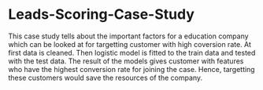 # Leads-Scoring-Case-Study
This case study tells about the important factors for a education company which can be looked at for targetting customer with high coversion rate. At first data is cleaned. Then logistic model is fitted to the train data and tested with the test data. The result of the models gives customer with features who have the highest conversion rate for joining the case. Hence, targetting these customers would save the resources of the company.
